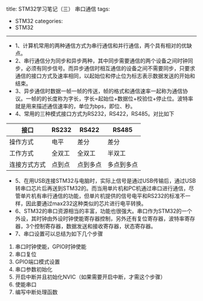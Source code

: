 title: STM32学习笔记（三） 串口通信
tags:
- STM32
categories:
- STM32
---

- 1、计算机常用的两种通信方式为串行通信和并行通信，两个具有相对的优缺点。
- 2、串行通信分为同步和异步两种，其中同步需要通信的两个设备之间时钟同步，必须有同步信号。而异步通信时相互通信的设备之间不需要同步，只要求通信的接口方式及速率相同，以起始位和停止位为标志表示数据发送的开始和结束。
- 3、异步通信时数据一帧一帧的传送，帧的格式和通信速率一起称为通信协议。一帧的的长度称为字长，字长=起始位+数据位+校验位+停止位。波特率就是用来描述通信速率的，单位为bps，即位、秒。
- 4、常用的三种模式接口方式为RS232，RS422，RS485。对比如下

接口| RS232 | RS422 |RS485
---|---|---|---
操作方式|电平 | 差分 | 差分
工作方式|全双工  | 全双工 | 半双工
连接方式方式|点到点 | 点到多点 | 多点到多点

- 5、在用USB连接STM32与电脑时，实际上信号是通过USB传输后，通过USB转串口芯片后再送到STM32的。而当用单片机和PC机通过串口进行通信，尽管单片机有串行通信的功能，但单片机提供的信号电平和RS232的标准不一样，因此要通过max232这种类似的芯片进行电平转换。
- 6、STM32的串口资源相当的丰富，功能也很强大。串口作为STM32的一个外设，其时钟由外设时钟使能寄存器控制，另外还有复位寄存器，波特率寄存器，3个控制寄存器，数据发送和接收寄存器，状态寄存器。
- 7、串口设置可以总结为如下几个步骤
1. 串口时钟使能，GPIO时钟使能
2. 串口复位
3. GPIO端口模式设置
4. 串口参数初始化
5. 开启中断并且初始化NVIC（如果需要开启中断，才需这个步骤）
6. 使能串口
7. 编写中断处理函数
